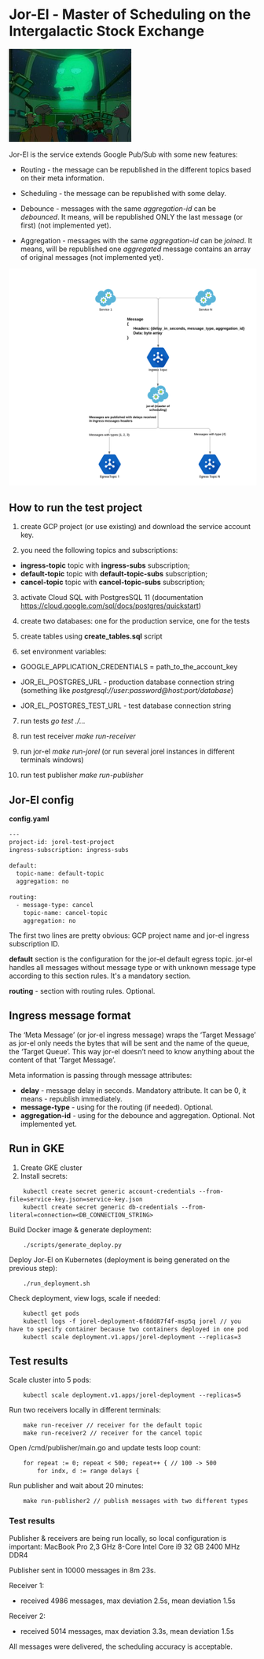 # Jor-El - Master of Scheduling on the Intergalactic Stock Exchange

![](/small-jor-el.jpg)

Jor-El is the service extends Google Pub/Sub with some new features:

- Routing - the message can be republished in the different topics based on their meta information.

- Scheduling - the message can be republished with some delay.

- Debounce - messages with the same *aggregation-id* can be *debounced*. It means, will be republished 
ONLY the last message (or first)  (not implemented yet).

- Aggregation - messages with the same *aggregation-id* can be *joined*. It means, will be republished 
one *aggregated* message contains an array of original messages (not implemented yet).

![](/common-schema-big.png)

## How to run the test project

1) create GCP project (or use existing) and download the service account key.

2) you need the following topics and subscriptions:
* **ingress-topic** topic with **ingress-subs** subscription;
* **default-topic** topic with **default-topic-subs** subscription;
* **cancel-topic** topic with **cancel-topic-subs** subscription;

3) activate Cloud SQL with PostgresSQL 11 (documentation https://cloud.google.com/sql/docs/postgres/quickstart)

4) create two databases: one for the production service, one for the tests

5) create tables using **create_tables.sql** script

6) set environment variables:

* GOOGLE_APPLICATION_CREDENTIALS = path_to_the_account_key

* JOR_EL_POSTGRES_URL - production database connection string 
(something like *postgresql://user:password@host:port/database*)

* JOR_EL_POSTGRES_TEST_URL - test database connection string

7) run tests *go test ./...*

8) run test receiver *make run-receiver*

9) run jor-el *make run-jorel* (or run several jorel instances in different terminals windows)

10) run test publisher *make run-publisher*

## Jor-El config

**config.yaml**

```
---
project-id: jorel-test-project
ingress-subscription: ingress-subs

default:
  topic-name: default-topic
  aggregation: no

routing:
  - message-type: cancel
    topic-name: cancel-topic
    aggregation: no
```

The first two lines are pretty obvious: GCP project name and jor-el ingress subscription ID. 

**default** section is the configuration for the jor-el default egress topic. jor-el handles all messages 
without message type or with unknown message type according to this section rules. It's a mandatory section.

**routing** - section with routing rules. Optional.

## Ingress message format

The ‘Meta Message’ (or jor-el ingress message) wraps the ‘Target Message’ as jor-el only needs the bytes that will be sent and the name of the queue, the ‘Target Queue’. This way jor-el doesn’t need to know anything about the content of that ‘Target Message’.  

Meta information is passing through message attributes:

* **delay** - message delay in seconds. Mandatory attribute. It can be 0, it means - republish immediately.
* **message-type** - using for the routing (if needed). Optional.
* **aggregation-id** - using for the debounce and aggregation. Optional. Not implemented yet.

## Run in GKE

1) Create GKE cluster
2) Install secrets:
```
    kubectl create secret generic account-credentials --from-file=service-key.json=service-key.json
    kubectl create secret generic db-credentials --from-literal=connection=<DB_CONNECTION_STRING>
```

Build Docker image & generate deployment:
```
    ./scripts/generate_deploy.py
```

Deploy Jor-El on Kubernetes (deployment is being generated on the previous step):
```
    ./run_deployment.sh
```

Check deployment, view logs, scale if needed:
```
    kubectl get pods
    kubectl logs -f jorel-deployment-6f8dd87f4f-msp5q jorel // you have to specify container because two containers deployed in one pod
    kubectl scale deployment.v1.apps/jorel-deployment --replicas=3
```

## Test results

Scale cluster into 5 pods:
```
    kubectl scale deployment.v1.apps/jorel-deployment --replicas=5
```

Run two receivers locally in different terminals:
```
    make run-receiver // receiver for the default topic
    make run-receiver2 // receiver for the cancel topic
```

Open /cmd/publisher/main.go and update tests loop count:
```
    for repeat := 0; repeat < 500; repeat++ { // 100 -> 500
		for indx, d := range delays {
```

Run publisher and wait about 20 minutes:
```
    make run-publisher2 // publish messages with two different types
```

### Test results

Publisher & receivers are being run locally, so local configuration is important:
MacBook Pro 2,3 GHz 8-Core Intel Core i9 32 GB 2400 MHz DDR4

Publisher sent in 10000 messages in 8m 23s.

Receiver 1:
* received 4986 messages, max deviation 2.5s, mean deviation 1.5s

Receiver 2:
* received 5014 messages, max deviation 3.3s, mean deviation 1.5s

All messages were delivered, the scheduling accuracy is acceptable. 